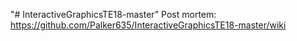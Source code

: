 "# InteractiveGraphicsTE18-master" 
Post mortem: 
https://github.com/Palker635/InteractiveGraphicsTE18-master/wiki
